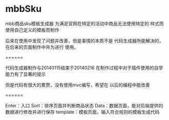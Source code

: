 mbbSku
======

mbb商品sku模板生成器 
为满足官网在特定的活动中商品无法使用特定的 
样式而使用自己定义的模板而制作 

后来在使用中发现了问题并改善，但是事情的本质不是 
代码生成器所能解决的，在后来的页面制作中并为进行 
使用。 

======

代码生成器制作与20140115结束于20140216 
在制作过程中对于插件使用的自学能力有了显著的提示  

但是代码有很大的累赘，没有使用mvc编写，希望在 
以后的编程中能改善 

======

Enter：入口 
Sort：排序页面并判断商品状态 
Data：数据页面，能对后端提供的数据进行修改并进行保存 
template：模板页面，输入符合规则的模板生成代码 
